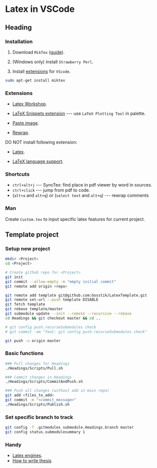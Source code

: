 # Latex in VSCode

## Heading

### Installation

1) Download `MikTex` ([guide](https://miktex.org/download)).

2) (Windows only) install `Strawberry Perl`.

3) Install [extensions](#extensions) for `VScode`.

```bash
sudo apt-get install miktex
```

### Extensions

- [Latex Workshop](https://marketplace.visualstudio.com/items?itemName=James-Yu.latex-workshop).

- [LaTeX Snippets extension](https://marketplace.visualstudio.com/items?itemName=JeffersonQin.latex-snippets-jeff) --- use `LaTeX Plotting Tool` in palette.

- [Paste image](https://marketplace.visualstudio.com/items?itemName=mushan.vscode-paste-image).

- [Rewrap](https://marketplace.visualstudio.com/items?itemName=stkb.rewrap).

DO NOT install following extension:

- [Latex](https://marketplace.visualstudio.com/items?itemName=mathematic.vscode-latex).

- [LaTeX language support](https://marketplace.visualstudio.com/items?itemName=torn4dom4n.latex-support).

### Shortcuts

- `ctrl+alt+j` --- SyncTex: find place in pdf viewer by word in sources.
- `ctrl+click` --- jump from pdf to code.
- (`alt+a` and `alt+q`) or (`select text` and `alt+q`) --- rewrap comments

### Man

Create `Custom.tex` to input specific latex features for current project.


## Template project

### Setup new project

```bash
mkdir <Project>
cd <Project>

# Create github repo for <Project>
git init
git commit --allow-empty -m "empty initial commit"
git remote add origin <repo>

git remote add template git@github.com:Gosstik/LatexTemplate.git
git remote set-url --push template DISABLE
git fetch template
git rebase template/master
git submodule update --init --remote --recursive --rebase
cd Headings && git checkout master && cd ..

# git config push.recurseSubmodules check
# git commit -am "feat: git config push.recurseSubmodules check"

git push -u origin master
```


### Basic functions

```bash
### Pull changes for Headings
./Headings/Scripts/Pull.sh

### Commit changes in Headings
./Headings/Scripts/CommitAndPush.sh

### Push all changes (without add in main repo)
git add <files_to_add>
git commit -m "<commit_message>"
./Headings/Scripts/Publish.sh
```


### Set specific branch to track

```bash
git config -f .gitmodules submodule.Headings.branch master
git config status.submodulesummary 1
```


### Handy

- [Latex engines](https://www.overleaf.com/learn/latex/Articles/What%27s_in_a_Name%3A_A_Guide_to_the_Many_Flavours_of_TeX).
- [How to wrile thesis](https://www.overleaf.com/learn/latex/How_to_Write_a_Thesis_in_LaTeX_(Part_1)%3A_Basic_Structure)
